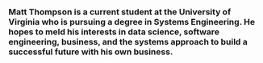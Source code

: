 ### Matt Thompson is a current student at the University of Virginia who is pursuing a degree in Systems Engineering. He hopes to meld his interests in data science, software engineering, business, and the systems approach to build a successful future with his own business. 
<!--
**mattluthompson/mattluthompson** is a ✨ _special_ ✨ repository because its `README.md` (this file) appears on your GitHub profile.

Here are some ideas to get you started:

- 🔭 I’m currently working on ...
- 🌱 I’m currently learning ...
- 👯 I’m looking to collaborate on ...
- 🤔 I’m looking for help with ...
- 💬 Ask me about ...
- 📫 How to reach me: ...
- 😄 Pronouns: ...
- ⚡ Fun fact: ...
-->
